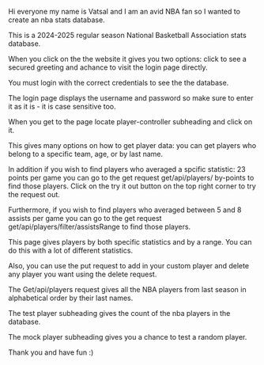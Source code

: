 Hi everyone my name is Vatsal and I am an avid NBA fan so I wanted to create an nba stats database.

This is a 2024-2025 regular season National Basketball Association stats database. 

When you click on the the website it gives you two options: click to see a secured greeting and achance to visit the login page directly.

You must login with the correct credentials to see the the database.

The login page displays the username and password so make sure to enter it as it is - it is case sensitive too.

When you get to the page locate player-controller subheading and click on it. 

This gives many options on how to get player data: you can get players who belong to a specific team, age, or by last name.

In addition if you wish to find players who averaged a spcific statistic: 23 points per game you can go to the get request get/api/players/ by-points to find those players. Click on the
try it out button on the top right corner to try the request out.

Furthermore, if you wish to find players who averaged between 5 and 8 assists per game you can go to the get request get/api/players/filter/assistsRange to find those players.

This page gives players by both specific statistics and by a range. You can do this with a lot of different statistics.

Also, you can use the put request to add in your custom player and delete any player you want using the delete request.

The Get/api/players request gives all the NBA players from last season in alphabetical order by their last names.

The test player subheading gives the count of the nba players in the database.

The mock player subheading gives you a chance to test a random player.

Thank you and have fun :)
